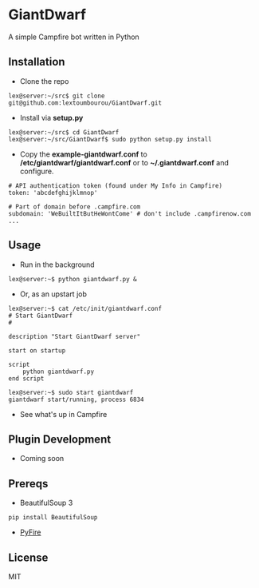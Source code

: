 GiantDwarf
=========
A simple Campfire bot written in Python 

Installation
------------
* Clone the repo

```
lex@server:~/src$ git clone git@github.com:lextoumbourou/GiantDwarf.git
```

* Install via **setup.py**

```
lex@server:~/src$ cd GiantDwarf
lex@server:~/src/GiantDwarf$ sudo python setup.py install 
```

* Copy the **example-giantdwarf.conf** to **/etc/giantdwarf/giantdwarf.conf** or to **~/.giantdwarf.conf** and configure.

```
# API authentication token (found under My Info in Campfire)
token: 'abcdefghijklmnop'

# Part of domain before .campfire.com
subdomain: 'WeBuiltItButHeWontCome' # don't include .campfirenow.com 
...
```

Usage
-----
* Run in the background

```
lex@server:~$ python giantdwarf.py &
```

* Or, as an upstart job

```
lex@server:~$ cat /etc/init/giantdwarf.conf
# Start GiantDwarf
#

description "Start GiantDwarf server"

start on startup

script
    python giantdwarf.py
end script

lex@server:~$ sudo start giantdwarf
giantdwarf start/running, process 6834
```

* See what's up in Campfire


Plugin Development
-----------------
* Coming soon

Prereqs
------
* BeautifulSoup 3

```
pip install BeautifulSoup
```

* [PyFire](https://github.com/mariano/pyfire)

License
------
MIT
